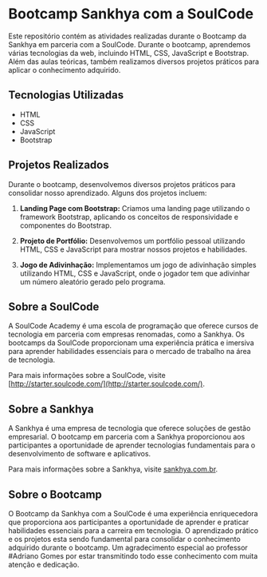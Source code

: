 # Bootcamp Sankhya com a SoulCode

Este repositório contém as atividades realizadas durante o Bootcamp da Sankhya em parceria com a SoulCode. Durante o bootcamp, aprendemos várias tecnologias da web, incluindo HTML, CSS, JavaScript e Bootstrap. Além das aulas teóricas, também realizamos diversos projetos práticos para aplicar o conhecimento adquirido.

## Tecnologias Utilizadas

- HTML
- CSS
- JavaScript
- Bootstrap

## Projetos Realizados

Durante o bootcamp, desenvolvemos diversos projetos práticos para consolidar nosso aprendizado. Alguns dos projetos incluem:

1. **Landing Page com Bootstrap:** Criamos uma landing page utilizando o framework Bootstrap, aplicando os conceitos de responsividade e componentes do Bootstrap.

2. **Projeto de Portfólio:** Desenvolvemos um portfólio pessoal utilizando HTML, CSS e JavaScript para mostrar nossos projetos e habilidades.

3. **Jogo de Adivinhação:** Implementamos um jogo de adivinhação simples utilizando HTML, CSS e JavaScript, onde o jogador tem que adivinhar um número aleatório gerado pelo programa.

## Sobre a SoulCode

A SoulCode Academy é uma escola de programação que oferece cursos de tecnologia em parceria com empresas renomadas, como a Sankhya. Os bootcamps da SoulCode proporcionam uma experiência prática e imersiva para aprender habilidades essenciais para o mercado de trabalho na área de tecnologia.

Para mais informações sobre a SoulCode, visite [http://starter.soulcode.com/](http://starter.soulcode.com/).

## Sobre a Sankhya

A Sankhya é uma empresa de tecnologia que oferece soluções de gestão empresarial. O bootcamp em parceria com a Sankhya proporcionou aos participantes a oportunidade de aprender tecnologias fundamentais para o desenvolvimento de software e aplicativos.

Para mais informações sobre a Sankhya, visite [sankhya.com.br](https://www.sankhya.com.br).

## Sobre o Bootcamp

O Bootcamp da Sankhya com a SoulCode é uma experiência enriquecedora que proporciona aos participantes a oportunidade de aprender e praticar habilidades essenciais para a carreira em tecnologia. O aprendizado prático e os projetos esta sendo fundamental para consolidar o conhecimento adquirido durante o bootcamp.
Um agradecimento especial ao professor #Adriano Gomes por estar transmitindo todo esse conhecimento com muita atenção e dedicação.

